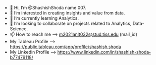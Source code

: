 - 👋 Hi, I’m @ShashishShoda name 007.
- 👀 I’m interested in creating insights and value from data.
- 🌱 I’m currently learning Analytics.
- 💞️ I’m looking to collaborate on projects related to Analytics, Data-Science.
- 📫 How to reach me --> m2021anlt032@stud.tiss.edu (mail_id)
- My Tableau Profile --> https://public.tableau.com/app/profile/shashish.shoda 
- My Linkedin Profile --> https://www.linkedin.com/in/shashish-shoda-b77479118/
<!---
ShashishShoda/ShashishShoda is a ✨ special ✨ repository because its `README.md` (this file) appears on your GitHub profile.
You can click the Preview link to take a look at your changes.
--->
